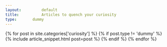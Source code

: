 ```yaml
---
layout:			default
title:			Articles to quench your curiosity
type:       dummy
---
```



<div class="ui basic segment">
{% for post in site.categories['curiosity'] %}
{% if post.type != 'dummy' %}
    {% include article_snippet.html post=post %}
{% endif %}
{% endfor %}
</div>
